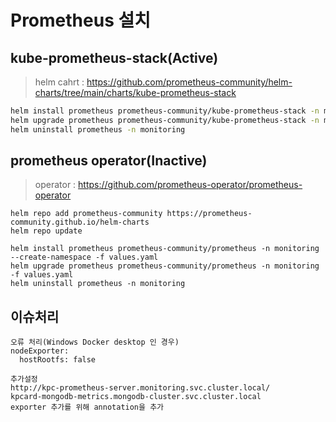 # Prometheus 설치


## kube-prometheus-stack(Active)

> helm cahrt : https://github.com/prometheus-community/helm-charts/tree/main/charts/kube-prometheus-stack

```sh
helm install prometheus prometheus-community/kube-prometheus-stack -n monitoring --create-namespace -f values.yaml
helm upgrade prometheus prometheus-community/kube-prometheus-stack -n monitoring -f values.yaml
helm uninstall prometheus -n monitoring
```

## prometheus operator(Inactive)

> operator : https://github.com/prometheus-operator/prometheus-operator

```
helm repo add prometheus-community https://prometheus-community.github.io/helm-charts
helm repo update

helm install prometheus prometheus-community/prometheus -n monitoring --create-namespace -f values.yaml
helm upgrade prometheus prometheus-community/prometheus -n monitoring -f values.yaml
helm uninstall prometheus -n monitoring
```

## 이슈처리

```
오류 처리(Windows Docker desktop 인 경우)
nodeExporter:
  hostRootfs: false

추가설정
http://kpc-prometheus-server.monitoring.svc.cluster.local/
kpcard-mongodb-metrics.mongodb-cluster.svc.cluster.local
exporter 추가를 위해 annotation을 추가
```
